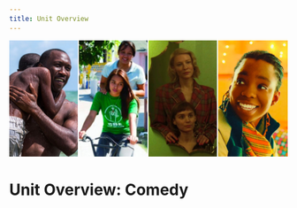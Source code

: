 ```yaml
---
title: Unit Overview
---
```

<img src="/img/drama_medley.jpg" class="medley">

# Unit Overview: Comedy
